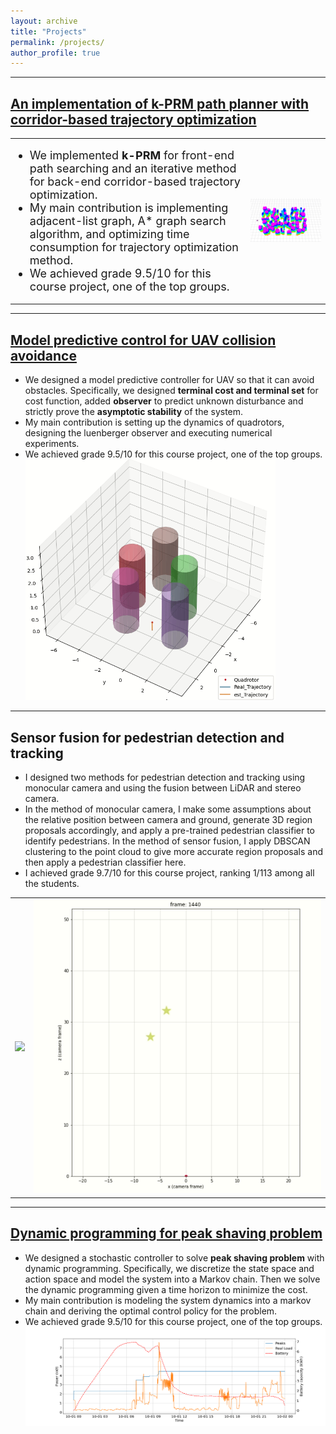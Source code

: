 ```yaml
---
layout: archive
title: "Projects"
permalink: /projects/
author_profile: true
---
```

---
## [An implementation of k-PRM path planner with corridor-based trajectory optimization](https://github.com/edmundwsy/RO47005-PDM-Final)
<table>
<td>
<ul>
<li style="font-size:18px">We implemented <b>k-PRM</b> for front-end path searching and an iterative method for back-end corridor-based trajectory optimization. </li>
<li style="font-size:18px">My main contribution is implementing adjacent-list
graph, A* graph search algorithm, and optimizing time consumption for trajectory optimization method.</li>
<li style="font-size:18px">We achieved grade 9.5/10 for this course project, one of the top groups.</li>
</ul>
</td>
<td>
<img src="/images/kprm.gif" width="600" class="center"/>
</td>
</table>

---
## [Model predictive control for UAV collision avoidance](https://github.com/smoggy-P/MPC-Collision-Avoidance)
- We designed a model predictive controller for UAV so that it can avoid obstacles.
Specifically, we designed **terminal cost and terminal set** for cost function, added **observer** to
predict unknown disturbance and strictly prove the **asymptotic stability** of the system.
- My main contribution is setting up the dynamics of quadrotors, designing the luenberger observer and executing numerical experiments.
- We achieved grade 9.5/10 for this course project, one of the top groups.
  <img src="/images/mpc.gif" width="400" class="center"/>

---
## Sensor fusion for pedestrian detection and tracking
- I designed two methods for pedestrian detection and tracking using monocular camera and using the fusion between LiDAR and stereo camera. 
- In the method of monocular camera, I make some assumptions about the relative position between camera and ground, generate 3D region proposals accordingly, and apply a pre-trained pedestrian classifier to identify pedestrians. In the method of sensor fusion, I apply DBSCAN clustering to the point cloud to give more accurate region proposals and then apply a pedestrian classifier here.
- I achieved grade 9.7/10 for this course project, ranking 1/113 among all the students.

<table><tr>
<td><img src="/images/fusion.gif" border=0></td>
<td><img src="/images/fusion+bird.gif" border=0></td>
</tr></table>

---
## [Dynamic programming for peak shaving problem](https://github.com/smoggy-P/Dynamic_Programming_Project)
- We designed a stochastic controller to solve **peak shaving problem** with dynamic
programming. Specifically, we discretize the state space and action space and model the system
into a Markov chain. Then we solve the dynamic programming given a time horizon to minimize
the cost.
- My main contribution is modeling the system dynamics into a markov chain and deriving the optimal control policy for the problem.
- We achieved grade 9.5/10 for this course project, one of the top groups.
  <img src="/images/dp.png" width="800" class="center"/>